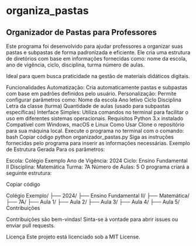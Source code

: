 # organiza_pastas
## Organizador de Pastas para Professores

Este programa foi desenvolvido para ajudar professores a organizar suas pastas e subpastas de forma padronizada e eficiente. Ele cria uma estrutura de diretórios com base em informações fornecidas como:
    nome da escola, 
    ano de vigência, 
    ciclo, 
    disciplina, 
    turma
    número de aulas. 

Ideal para quem busca praticidade na gestão de materiais didáticos digitais.

Funcionalidades
Automatização: Cria automaticamente pastas e subpastas com base em padrões definidos pelo usuário.
Personalização: Permite configurar parâmetros como:
Nome da escola
Ano letivo
Ciclo
Disciplina
Letra da classe (turma)
Quantidade de aulas (usado para subpastas específicas)
Interface Simples: Utiliza comandos no terminal para facilitar o uso em diferentes sistemas operacionais.
Requisitos
Python 3.x instalado
Compatível com Windows, macOS e Linux
Como Usar
Clone o repositório para sua máquina local.
Execute o programa no terminal com o comando:
bash
Copiar código
python organizador_pastas.py
Siga as instruções fornecidas pelo programa para inserir as informações necessárias.
Exemplo de Estrutura Gerada
Para os parâmetros:

Escola: Colégio Exemplo
Ano de Vigência: 2024
Ciclo: Ensino Fundamental II
Disciplina: Matemática
Turma: 7A
Número de Aulas: 5
O programa criará a seguinte estrutura:

Copiar código

Colégio Exemplo/
├── 2024/
    ├── Ensino Fundamental II/
        ├── Matemática/
            ├── 7A/
                ├── Aula 1/
                ├── Aula 2/
                ├── Aula 3/
                ├── Aula 4/
                ├── Aula 5/
Contribuições

Contribuições são bem-vindas! Sinta-se à vontade para abrir issues ou enviar pull requests.

Licença
Este projeto está licenciado sob a MIT License.